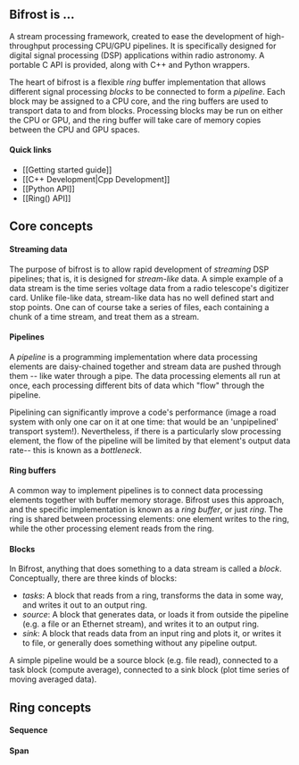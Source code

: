 ## Bifrost is ...

A stream processing framework, created to ease the development of high-throughput processing CPU/GPU pipelines. It is specifically designed for digital signal processing (DSP) applications within radio astronomy. A portable C API is provided, along with C++ and Python wrappers. 

The heart of bifrost is a flexible *ring* buffer implementation that allows different signal processing *blocks* to be connected to form a *pipeline*. Each block may be assigned to a CPU core, and the ring buffers are used to transport data to and from blocks. Processing blocks may be run on either the CPU or GPU, and the ring buffer will take care of memory copies between the CPU and GPU spaces. 

#### Quick links

* [[Getting started guide]]
* [[C++ Development|Cpp Development]]
* [[Python API]]
* [[Ring() API]]

## Core concepts

#### Streaming data

The purpose of bifrost is to allow rapid development of *streaming* DSP pipelines; that is, it is designed for *stream-like* data. A simple example of a data stream is the time series voltage data from a radio telescope's digitizer card. Unlike file-like data, stream-like data has no well defined start and stop points. One can of course take a series of files, each containing a chunk of a time stream, and treat them as a stream.

#### Pipelines

A *pipeline* is a programming implementation where data processing elements are daisy-chained together and stream data are pushed through them -- like water through a pipe. The data processing elements all run at once, each processing different bits of data which "flow" through the pipeline. 

Pipelining can significantly improve a code's performance (image a road system with only one car on it at one time: that would be an 'unpipelined' transport system!). Nevertheless, if there is a particularly slow processing element, the flow of the pipeline will be limited by that element's output data rate-- this is known as a *bottleneck*. 

#### Ring buffers

A common way to implement pipelines is to connect data processing elements together with buffer memory storage. Bifrost uses this approach, and the specific implementation is known as a *ring buffer*, or just *ring*. The ring is shared between processing elements: one element writes to the ring, while the other processing element reads from the ring.

#### Blocks

In Bifrost, anything that does something to a data stream is called a *block*. Conceptually, there are three kinds of blocks:
* *tasks*: A block that reads from a ring, transforms the data in some way, and writes it out to an output ring.
* *source*: A block that generates data, or loads it from outside the pipeline (e.g. a file or an Ethernet stream), and writes it to an output ring.
* *sink*: A block that reads data from an input ring and plots it, or writes it to file, or generally does something without any pipeline output.

A simple pipeline would be a source block (e.g. file read), connected to a task block (compute average), connected to a sink block (plot time series of moving averaged data).


## Ring concepts

#### Sequence

#### Span
